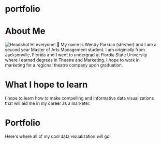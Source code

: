 # portfolio

# About Me
![Headshot](Downloads/Headshot.jpg)
Hi everyone! :wave: My name is Wendy Parkulo (she/her) and I am a second year Master of Arts Management student. I am originially from Jacksonville, Florida and I went to undergrad at Flordia State University where I earned degrees in Theatre and Marketing. I hope to work in marketing for a regional theatre company upon graduation. 


# What I hope to learn
I hope to learn how to make compelling and informative data visualizations that will aid me in my career as a marketer. 

# Portfolio
Here's where all of my cool data visualization will go!
